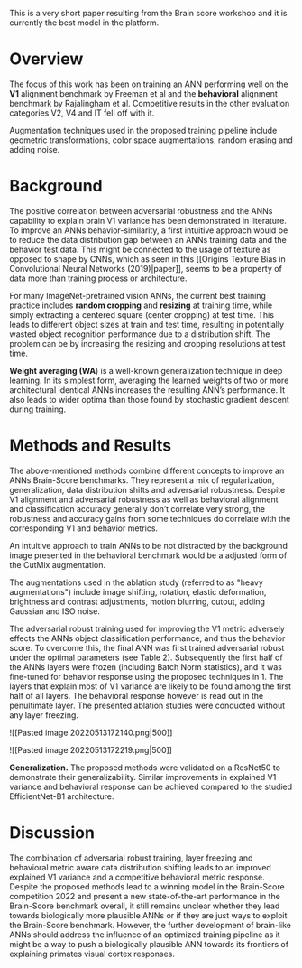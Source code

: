 This is a very short paper resulting from the Brain score workshop and it is currently the best model in the platform.

# Overview
The focus of this work has been on training an ANN performing well on the **V1** alignment benchmark by Freeman et al and the **behavioral** alignment benchmark by Rajalingham et al. Competitive results in the other evaluation categories V2, V4 and IT fell off with it.

Augmentation techniques used in the proposed training pipeline include geometric transformations, color space augmentations, random erasing and adding noise.


# Background

The positive correlation between adversarial robustness and the ANNs capability to explain brain V1 variance has been demonstrated in literature. To improve an ANNs behavior-similarity, a first intuitive approach would be to reduce the
data distribution gap between an ANNs training data and the behavior test data. This might be connected to the usage of texture as opposed to shape by CNNs, which as seen in this [[Origins Texture Bias in Convolutional Neural Networks (2019)|paper]], seems to be a property of data more than training process or architecture.

For many ImageNet-pretrained vision ANNs, the current best training practice includes **random cropping** and **resizing** at training time, while simply extracting a centered square (center cropping) at test time. This leads to different object sizes at train and test time, resulting in potentially wasted object recognition performance due to a distribution shift. The problem can be by increasing the resizing and cropping resolutions at test time.

**Weight averaging (WA**) is a well-known generalization technique in deep learning. In its simplest form, averaging the learned weights of two or more architectural identical ANNs increases the resulting ANN’s performance. It also leads to wider optima than those found by stochastic gradient descent during training.

# Methods and Results
The above-mentioned methods combine different concepts to improve an ANNs Brain-Score benchmarks. They represent a mix of regularization, generalization, data distribution shifts and adversarial robustness. Despite V1 alignment and adversarial robustness as well as behavioral alignment and classification accuracy generally don’t correlate very strong, the robustness and accuracy gains from some techniques do correlate with the corresponding V1 and behavior metrics.

An intuitive approach to train ANNs to be not distracted by the background image presented in the behavioral benchmark would be a adjusted form of the CutMix augmentation.

The augmentations used in the ablation study (referred to as "heavy augmentations") include image shifting, rotation, elastic deformation, brightness and contrast adjustments, motion blurring, cutout, adding Gaussian and ISO noise.

The adversarial robust training used for improving the V1 metric adversely effects the ANNs object classification performance, and thus the behavior score. To overcome this, the final ANN was first trained adversarial robust under the optimal parameters (see Table 2). Subsequently the first half of the ANNs layers were frozen (including Batch Norm statistics), and it was fine-tuned for behavior response using the proposed techniques in 1. The layers that explain most of V1 variance are likely to be found among the first half of all layers. The behavioral response however is read out in the penultimate layer. The presented ablation studies were conducted without any layer freezing. 

![[Pasted image 20220513172140.png|500]]

![[Pasted image 20220513172219.png|500]]


**Generalization.** The proposed methods were validated on a ResNet50 to demonstrate their generalizability. Similar improvements in explained V1 variance and behavioral response can be achieved compared to the studied EfficientNet-B1 architecture.

# Discussion
The combination of adversarial robust training, layer freezing and behavioral metric aware data distribution shifting leads to an improved explained V1 variance and a competitive behavioral metric response. Despite the proposed methods lead to a winning model in the Brain-Score competition 2022 and present a new state-of-the-art performance in the Brain-Score benchmark overall, it still remains unclear whether they lead towards biologically more plausible ANNs or if they are just ways to exploit the Brain-Score benchmark. However, the further development of brain-like ANNs should address the influence of an optimized training pipeline as it might be a way to push a biologically
plausible ANN towards its frontiers of explaining primates visual cortex responses.